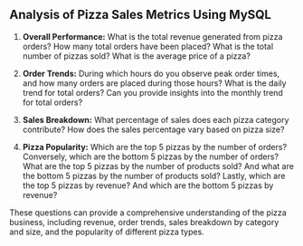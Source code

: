 ## Analysis of Pizza Sales Metrics Using MySQL

1. **Overall Performance:**
                        What is the total revenue generated from pizza orders?
                        How many total orders have been placed?
                        What is the total number of pizzas sold?
                        What is the average price of a pizza?
2. **Order Trends:**
                        During which hours do you observe peak order times, and how many orders are placed during those hours?
                        What is the daily trend for total orders?
                        Can you provide insights into the monthly trend for total orders?

3. **Sales Breakdown:**
                        What percentage of sales does each pizza category contribute?
                        How does the sales percentage vary based on pizza size?

4. **Pizza Popularity:**
                        Which are the top 5 pizzas by the number of orders?
                        Conversely, which are the bottom 5 pizzas by the number of orders?
                        What are the top 5 pizzas by the number of products sold?
                        And what are the bottom 5 pizzas by the number of products sold?
                        Lastly, which are the top 5 pizzas by revenue?
                        And which are the bottom 5 pizzas by revenue?

These questions can provide a comprehensive understanding of the pizza business, including revenue, order trends, sales breakdown by category and size, and the popularity of different pizza types.
